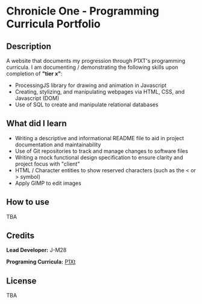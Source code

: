 # Chronicle One - Programming Curricula Portfolio

## Description

A website that documents my progression through P1XT's programming curricula. I am documenting / demonstrating the following skills upon completion of __"tier x"__:

* ProcessingJS library for drawing and animation in Javascript
* Creating, stylizing, and manipulating webpages via HTML, CSS, and Javascript (DOM)
* Use of SQL to create and manipulate relational databases


## What did I learn

* Writing a descriptive and informational README file to aid in project documentation and maintainability
* Use of Git repositories to track and manage changes to software files
* Writing a mock functional design specification to ensure clarity and project focus with "client"
* HTML / Character entities to show reserved characters (such as the < or > symbol)  
* Apply GIMP to edit images

## How to use

TBA


## Credits

__Lead Developer:__ J-M28 

__Programing Curricula:__ [P1Xt](https://github.com/P1xt/p1xt-guides "P1XT Computer Science And Programming Version 4.0")


## License

TBA 

